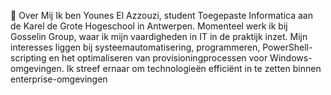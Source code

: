 👋 Over Mij
Ik ben Younes El Azzouzi, student Toegepaste Informatica aan de Karel de Grote Hogeschool in Antwerpen. Momenteel werk ik bij Gosselin Group, waar ik mijn vaardigheden in IT in de praktijk inzet. Mijn interesses liggen bij systeemautomatisering, programmeren, PowerShell-scripting en het optimaliseren van provisioningprocessen voor Windows-omgevingen. Ik streef ernaar om technologieën efficiënt in te zetten binnen enterprise-omgevingen
